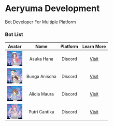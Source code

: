 <h1>Aeryuma Development</h1>
Bot Developer For Multiple Platform

<h3>Bot List</h3>

| Avatar        | Name | Platform | Learn More |
:-----:|:-----:|:----------:|:----------:
| <img src="assets/asuka.jpg" width="50px" height="50px">  | Asuka Hana | Discord | [Visit](https://asukahana.aeryuma.repl.co) |
| <img src="assets/bunga.jpg" width="50px" height="50px">  | Bunga Anischa | Discord | [Visit](https://bungaanischa.aeryuma.repl.co) |
| <img src="assets/alicia.jpg" width="50px" height="50px">  | Alicia Maura | Discord | [Visit](https://aliciamaura.aeryuma.repl.co) |
| <img src="assets/putri.jpg" width="50px" height="50px">  | Putri Cantika | Discord | [Visit](https://putricantika.aeryuma.repl.co) |
